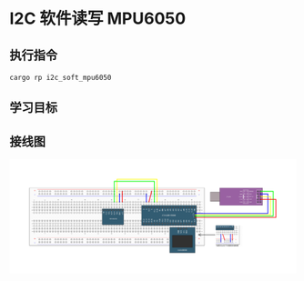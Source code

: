 # I2C 软件读写 MPU6050

## 执行指令

```shell
cargo rp i2c_soft_mpu6050
```

## 学习目标

## 接线图

![](../../../images/wiring_diagram/10-1%20软件I2C读写MPU6050.jpg)
